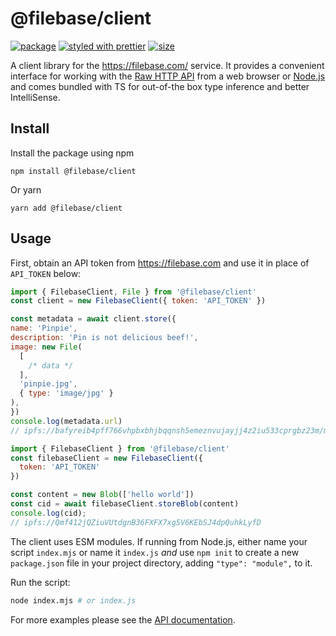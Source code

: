 # @filebase/client

[![package][version.icon]][package.url]
[![styled with prettier][prettier.icon]][prettier.url]
[![size][size.icon]][size.url]

A client library for the https://filebase.com/ service. It provides a convenient interface for working with the [Raw HTTP API][] from a web browser or [Node.js][] and comes bundled with TS for out-of-the box type inference and better IntelliSense.

## Install

Install the package using npm

```
npm install @filebase/client
```

Or yarn

```
yarn add @filebase/client
```

## Usage

First, obtain an API token from https://filebase.com and use it in place of `API_TOKEN` below:

```js
import { FilebaseClient, File } from '@filebase/client'
const client = new FilebaseClient({ token: 'API_TOKEN' })

const metadata = await client.store({
name: 'Pinpie',
description: 'Pin is not delicious beef!',
image: new File(
  [
    /* data */
  ],
  'pinpie.jpg',
  { type: 'image/jpg' }
),
})
console.log(metadata.url)
// ipfs://bafyreib4pff766vhpbxbhjbqqnsh5emeznvujayjj4z2iu533cprgbz23m/metadata.json
```

```js
import { FilebaseClient } from '@filebase/client'
const filebaseClient = new FilebaseClient({
  token: 'API_TOKEN'
})

const content = new Blob(['hello world'])
const cid = await filebaseClient.storeBlob(content)
console.log(cid);
// ipfs://Qmf412jQZiuVUtdgnB36FXFX7xg5V6KEbSJ4dpQuhkLyfD
```

The client uses ESM modules. If running from Node.js, either name your script `index.mjs` or name it `index.js` _and_ use `npm init` to create a new `package.json` file in your project directory, adding `"type": "module",` to it.

Run the script:

```sh
node index.mjs # or index.js
```

For more examples please see the [API documentation](https://docs.filebase.com/code-development-+-sdks/code-development/filebase-npm-package).

[raw http api]: https://docs.filebase.com/api-documentation/s3-compatible-api
[node.js]: https://nodejs.org/
[api documentation]: [https://docs.filebase.com/code-development-+-sdks/code-development/filebase-npm-package]
[version.icon]: https://img.shields.io/npm/v/filebase-js.svg
[package.url]: https://npmjs.org/package/@filebase/client
[prettier.icon]: https://img.shields.io/badge/styled_with-prettier-ff69b4.svg
[prettier.url]: https://github.com/prettier/prettier
[size.icon]: https://badgen.net/bundlephobia/minzip/@filebase/client
[size.url]: https://bundlephobia.com/result?p=@filebase/client
